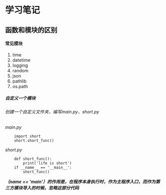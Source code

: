 # 学习笔记

## 函数和模块的区别

#### 常见模块

1. time
2. datetime
3. logging
4. random
5. json
6. pathlib
7. os.path

##### 自定义一个模块
###### 创建一个自定义文件夹，编写main.py、short.py
*main.py*
```
    import short
    short.short_func()
```
*short.py*
```
    def short_func():
        print('life is short')
    if __name__ == '__main__':
        short_func()
```
***（__name__ == '__main__'）的作用是，在程序本身执行时，作为主程序入口，而作为第三方模块导入的时候，忽略这部分代码***